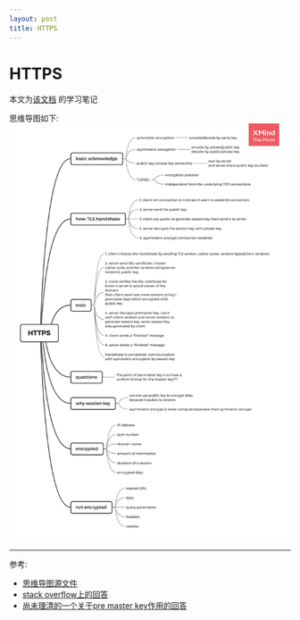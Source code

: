 ```yaml
---
layout: post
title: HTTPS
---
```


# HTTPS
本文为[该文档](https://www.cloudflare.com/learning/ssl/what-happens-in-a-tls-handshake/) 的学习笔记

思维导图如下:
![思维导图](https://github.com/jituanlin/public-docs/blob/master/public-mindmaps/HTTPS.png?raw=true)


--- 
参考:
- [思维导图源文件](https://github.com/jituanlin/public-docs/blob/master/public-mindmaps/HTTP%20cache.xmind)
- [stack overflow上的回答](https://stackoverflow.com/questions/48625758/how-tcp-and-ssl-tls-interacts)
- [尚未理清的一个关于pre master key作用的回答](https://security.stackexchange.com/questions/54399/whats-the-point-of-the-pre-master-key#:~:text=1%20Answer&text=The%20point%20of%20the%20pre%2Dmaster%20key%20is%20to%20have,and%20various%20Diffie%2DHellman%20variants.)
